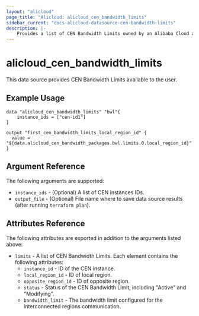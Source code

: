 ```yaml
---
layout: "alicloud"
page_title: "Alicloud: alicloud_cen_bandwidth_limits"
sidebar_current: "docs-alicloud-datasource-cen-bandwidth-limits"
description: |-
    Provides a list of CEN Bandwidth Limits owned by an Alibaba Cloud account.
---
```


# alicloud\_cen\_bandwidth\_limits

This data source provides CEN Bandwidth Limits available to the user.

## Example Usage

```
data "alicloud_cen_bandwidth_limits" "bwl"{
	instance_ids = ["cen-id1"]
}

output "first_cen_bandwidth_limits_local_region_id" {
  value = "${data.alicloud_cen_bandwidth_packages.bwl.limits.0.local_region_id}"
}
```

## Argument Reference

The following arguments are supported:

* `instance_ids` - (Optional) A list of CEN instances IDs.
* `output_file` - (Optional) File name where to save data source results (after running `terraform plan`).

## Attributes Reference

The following attributes are exported in addition to the arguments listed above:

* `limits` - A list of CEN Bandwidth Limits. Each element contains the following attributes:
  * `instance_id` - ID of the CEN instance.
  * `local_region_id` - ID of local region.
  * `opposite_region_id` - ID of opposite region.
  * `status` - Status of the CEN Bandwidth Limit, including "Active" and "Modifying".
  * `bandwidth_limit` - The bandwidth limit configured for the interconnected regions communication.
